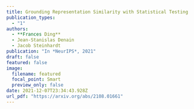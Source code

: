 ```yaml
---
title: Grounding Representation Similarity with Statistical Testing
publication_types:
  - "1"
authors:
  - **Frances Ding**
  - Jean-Stanislas Denain
  - Jacob Steinhardt
publication: "In *NeurIPS*, 2021"
draft: false
featured: false
image:
  filename: featured
  focal_point: Smart
  preview_only: false
date: 2021-12-07T23:34:43.928Z
url_pdf: "https://arxiv.org/abs/2108.01661"
---
```

